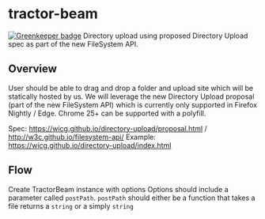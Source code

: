 # tractor-beam

[![Greenkeeper badge](https://badges.greenkeeper.io/hanzo-io/tractor-beam.svg)](https://greenkeeper.io/)
Directory upload using proposed Directory Upload spec as part of the new
FileSystem API.

## Overview
User should be able to drag and drop a folder and upload site which will be
statically hosted by us. We will leverage the new Directory Upload proposal
(part of the new FileSystem API) which is currently only supported in
Firefox Nightly / Edge. Chrome 25+ can be supported with a polyfill.

Spec: https://wicg.github.io/directory-upload/proposal.html / http://w3c.github.io/filesystem-api/
Example: https://wicg.github.io/directory-upload/index.html

## Flow
Create TractorBeam instance with options
Options should include a parameter called `postPath`. `postPath` should
either be a function that takes a file returns a `string` or a simply `string`
